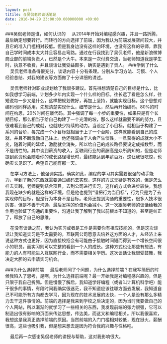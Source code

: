 ```yaml
---
layout: post
titile: 与吴侃老师谈话笔记
date: 2016-04-29 23:00:00.000000000 +09:00
---
```

###吴侃老师是谁，如何认识的
&#160;&#160;&#160;&#160;从2014年开始对编程感兴趣，并且一路折腾，最后确定想要转行。而转行的方向选择了前端，因为我认为前端发展空间较大，并且它的准入门槛相对较低。但是我身边没有这样的环境，也没有这样的导师，靠我自己学时间成本太大并且容易走弯路。通过在行我找到了吴侃老师，他是新浪微博商业部的前端负责人，已然是个大牛。本来是一次付费交流，当老师知道我是学生时，执意不收费，并且谈话让我受益颇多，确实是遇到了贵人。
###学到了什么
&#160;&#160;&#160;&#160;吴侃老师准备得很充分，谈话内容十分有条理。分别从学习方法、习惯、个人经验总结、对我的建议等方面做了十分详细的讲述。

&#160;&#160;&#160;&#160;吴侃老师针对职业规划给了我很多建议。首先得想清楚自己的目标是什么，比如我想学习前端，计划多少年内实现一个什么样的目标。往长远了看是怎么样，往短说每一步又是什么，这样把规划做好，再加上坚持，就能实现目标。这个思想对编码也同样适用，先想清楚实现什么，细节是什么，然后再开始编码，80%的时间在构思，20%时间在敲代码。其中强调了每一小步的重要性，如果只是有个长期目标，那么相当于给自己构建了一个光滑的坡，那么这样就需要不断的努力，且很难看到自己的成就，也就缺少持续的动力。当设定了小目标，就相当于构建了一系列的台阶，每完成一个小目标就相当于上了一个台阶，这样就能看到自己的成就，并且不断激励自己往上。他还强调由于人会产生惯性，一旦获得的成就大小不变，随着时间的延续，激励就会消失，所以给自己的成长路径要设定成指数型，而不是线性的。其中谈到薪资的收入，互联网行业的薪酬高是众所周知的，但是老师提到薪资也会随着你的成长路径增长时，最终能达到年薪百万。这让我很吃惊，也确实长见识了。希望自己能有那一天。

&#160;&#160;&#160;&#160;在学习方法上，他强调实践。确实如此，编程的学习其实需要很强的动手能力，学到了新的东西就需要通过编码去实现，这样的方式无疑是有效的，但是怎么样去实践，老师提到结合项目，去到公司进行实习，这样的方式会进步较快，我想我现在缺少的就是这样的环境。但是他也提到“错把行为当目标“，行为只是为了去实现你的目标，但是行为本身不是目标。老师还提到沟通的重要性，很多人技术很厉害，但是不善于沟通，最后发挥的价值也会减小。这一次跟吴老师的谈话给我的作用也验证了沟通的重要性，沟通让我了解到了我以前根本不知道的，甚至是纠正了，释放了自己的思维。

&#160;&#160;&#160;&#160;在没有谈话之前，我认为实习或者是工作是需要你有相应技能的，但是这次谈话让我知道实习是不太需要的，互联网公司愿意去培养这方面的人才，从经济上来说这种方式也更好，因为直接校招会有可能由于接触时间短而得到一个增长空间很小的职员，而实习则可以完整的看到一个人的成长。这种方式也让那些有想法，有能力的人有可能进入互联网行业，而不需要相关学历。这次谈话让我很受鼓舞，我决定大胆的去申请实习机会。

###为什么选择前端
&#160;&#160;&#160;&#160;最后老师问了个问题，为什么选择前端？在我写简历的时候我陷入了思考，是啊，为什么选择前端呢？最一开始我是对编程感兴趣的，但是只限于我自己折腾。但是慢慢了解后，我知道学好编程（或者叫计算机科学吧）能干很多的事情，有段时间我确实很迷茫，我不知道应该往哪方面去发展，我知道自己不可能所有方向都去学习，因为现在的技术发展的太快，一个人是没有那么多精力去干这件事情的。前端的选择是我来到学校之后决定的，因为当时我要做自己的个人网站，所以渐渐的就学习了一些相关的东西，我发现前端的张力很强，它可以制造出很有影响的页面来传达思想，传达美，而这又和编程相关。所以我很喜欢，我想这是我真正选择前端的原因。当然前端的入门门槛相对较低，现在挺火，薪酬很高，这些也吸引我，但是想来想去是因为符合我的兴趣与性格吧。

&#160;&#160;&#160;&#160;最后再一次感谢吴侃老师的讲授与帮助，这对我影响很大。